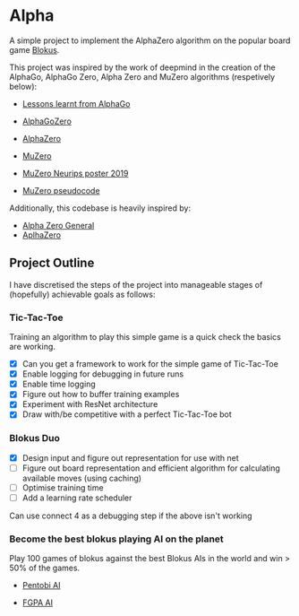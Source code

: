 # Alpha

A simple project to implement the AlphaZero algorithm on the popular board game [Blokus](https://www.officialgamerules.org/blokus).

This project was inspired by the work of deepmind in the creation of the AlphaGo,
AlphaGo Zero, Alpha Zero and MuZero algorithms (respetively below): 

- [Lessons learnt from AlphaGo](https://bit.ly/2uCqK2S)

- [AlphaGoZero](https://go.nature.com/385X3F3)

- [AlphaZero](https://bit.ly/2wYuIns)

- [MuZero](https://bit.ly/2uLwl7i)

- [MuZero Neurips poster 2019](https://bit.ly/2VwRJbf)

- [MuZero pseudocode](https://arxiv.org/src/1911.08265v1/anc/pseudocode.py)

Additionally, this codebase is heavily inspired by:
- [Alpha Zero General](https://github.com/suragnair/alpha-zero-general)
- [AplhaZero](https://github.com/michaelnny/alpha_zero?tab=readme-ov-file)

## Project Outline

I have discretised the steps of the project into manageable stages of (hopefully)
achievable goals as follows:

### Tic-Tac-Toe

Training an algorithm to play this simple game is a quick check the basics are working.

- [x] Can you get a framework to work for the simple game of Tic-Tac-Toe
- [x] Enable logging for debugging in future runs
- [x] Enable time logging 
- [x] Figure out how to buffer training examples
- [x] Experiment with ResNet architecture
- [x] Draw with/be competitive with a perfect Tic-Tac-Toe bot

### Blokus Duo

- [x] Design input and figure out representation for use with net
- [ ] Figure out board representation and efficient algorithm for calculating available moves (using caching)
- [ ] Optimise training time
- [ ] Add a learning rate scheduler

Can use connect 4 as a debugging step if the above isn't working

### Become the best blokus playing AI on the planet
Play 100 games of blokus against the best Blokus AIs in the world and win > 50%
of the games.

- [Pentobi AI](https://pentobi.sourceforge.io/)

- [FGPA AI](https://bit.ly/2TtjRcv) 

